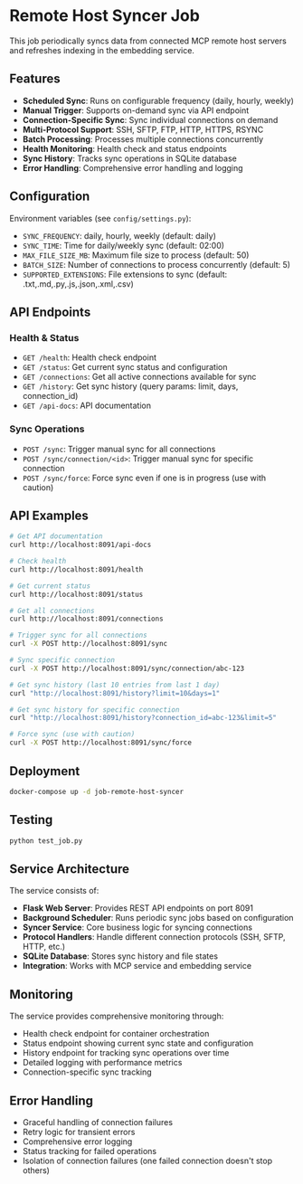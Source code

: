 # Remote Host Syncer Job

This job periodically syncs data from connected MCP remote host servers and refreshes indexing in the embedding service.

## Features

- **Scheduled Sync**: Runs on configurable frequency (daily, hourly, weekly)
- **Manual Trigger**: Supports on-demand sync via API endpoint
- **Connection-Specific Sync**: Sync individual connections on demand
- **Multi-Protocol Support**: SSH, SFTP, FTP, HTTP, HTTPS, RSYNC
- **Batch Processing**: Processes multiple connections concurrently
- **Health Monitoring**: Health check and status endpoints
- **Sync History**: Tracks sync operations in SQLite database
- **Error Handling**: Comprehensive error handling and logging

## Configuration

Environment variables (see `config/settings.py`):

- `SYNC_FREQUENCY`: daily, hourly, weekly (default: daily)
- `SYNC_TIME`: Time for daily/weekly sync (default: 02:00)
- `MAX_FILE_SIZE_MB`: Maximum file size to process (default: 50)
- `BATCH_SIZE`: Number of connections to process concurrently (default: 5)
- `SUPPORTED_EXTENSIONS`: File extensions to sync (default: .txt,.md,.py,.js,.json,.xml,.csv)

## API Endpoints

### Health & Status
- `GET /health`: Health check endpoint
- `GET /status`: Get current sync status and configuration
- `GET /connections`: Get all active connections available for sync
- `GET /history`: Get sync history (query params: limit, days, connection_id)
- `GET /api-docs`: API documentation

### Sync Operations
- `POST /sync`: Trigger manual sync for all connections
- `POST /sync/connection/<id>`: Trigger manual sync for specific connection
- `POST /sync/force`: Force sync even if one is in progress (use with caution)

## API Examples

```bash
# Get API documentation
curl http://localhost:8091/api-docs

# Check health
curl http://localhost:8091/health

# Get current status
curl http://localhost:8091/status

# Get all connections
curl http://localhost:8091/connections

# Trigger sync for all connections
curl -X POST http://localhost:8091/sync

# Sync specific connection
curl -X POST http://localhost:8091/sync/connection/abc-123

# Get sync history (last 10 entries from last 1 day)
curl "http://localhost:8091/history?limit=10&days=1"

# Get sync history for specific connection
curl "http://localhost:8091/history?connection_id=abc-123&limit=5"

# Force sync (use with caution)
curl -X POST http://localhost:8091/sync/force
```

## Deployment

```bash
docker-compose up -d job-remote-host-syncer
```

## Testing

```bash
python test_job.py
```

## Service Architecture

The service consists of:

- **Flask Web Server**: Provides REST API endpoints on port 8091
- **Background Scheduler**: Runs periodic sync jobs based on configuration
- **Syncer Service**: Core business logic for syncing connections
- **Protocol Handlers**: Handle different connection protocols (SSH, SFTP, HTTP, etc.)
- **SQLite Database**: Stores sync history and file states
- **Integration**: Works with MCP service and embedding service

## Monitoring

The service provides comprehensive monitoring through:

- Health check endpoint for container orchestration
- Status endpoint showing current sync state and configuration
- History endpoint for tracking sync operations over time
- Detailed logging with performance metrics
- Connection-specific sync tracking

## Error Handling

- Graceful handling of connection failures
- Retry logic for transient errors
- Comprehensive error logging
- Status tracking for failed operations
- Isolation of connection failures (one failed connection doesn't stop others)
